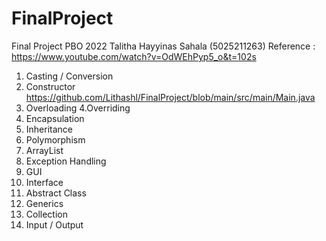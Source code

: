# FinalProject
Final Project PBO 2022 Talitha Hayyinas Sahala (5025211263)
Reference : https://www.youtube.com/watch?v=OdWEhPyp5_o&t=102s

1. Casting / Conversion 
2. Constructor
https://github.com/Lithashl/FinalProject/blob/main/src/main/Main.java
3. Overloading 
4.Overriding
5. Encapsulation
6. Inheritance
7. Polymorphism
8. ArrayList
9. Exception Handling
10. GUI
11. Interface
12. Abstract Class
13. Generics
14. Collection
15. Input / Output

